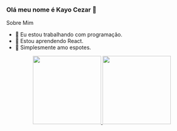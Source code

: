 ### Olá meu nome é Kayo Cezar 👋

Sobre Mim

- 🔭 Eu estou trabalhando com programação.
- 🌱 Estou aprendendo React.
- 💬 Simplesmente amo espotes.

<div align="center">
  <a href="https://github.com/rafaballerini">
  <img height="180em" src="https://github-readme-stats.vercel.app/api?username=kayocez&show_icons=true&theme=dark&include_all_commits=true&count_private=true"/>
  <img height="180em" src="https://github-readme-stats.vercel.app/api/top-langs/?username=kayocez&layout=compact&langs_count=7&theme=dark"/>
</div>

